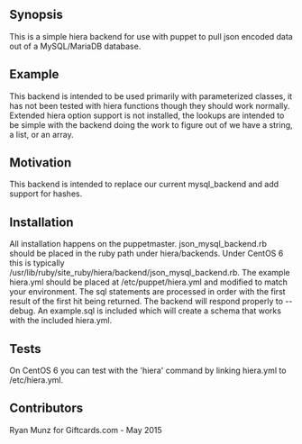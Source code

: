 ## Synopsis

This is a simple hiera backend for use with puppet to pull json encoded data out of a MySQL/MariaDB database.

## Example

This backend is intended to be used primarily with parameterized classes, it has not been tested with hiera functions though they should work normally. Extended hiera option support is not installed, the lookups are intended to be simple with the backend doing the work to figure out of we have a string, a list, or an array.

## Motivation

This backend is intended to replace our current mysql_backend and add support for hashes.

## Installation

All installation happens on the puppetmaster.
json_mysql_backend.rb should be placed in the ruby path under hiera/backends. Under CentOS 6 this is typically /usr/lib/ruby/site_ruby/hiera/backend/json_mysql_backend.rb.
The example hiera.yml should be placed at /etc/puppet/hiera.yml and modified to match your environment.
The sql statements are processed in order with the first result of the first hit being returned. The backend will respond properly to --debug.
An example.sql is included which will create a schema that works with the included hiera.yml.

## Tests

On CentOS 6 you can test with the 'hiera' command by linking hiera.yml to /etc/hiera.yml.

## Contributors

Ryan Munz for Giftcards.com - May 2015
